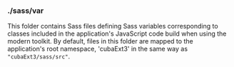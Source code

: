 ### ./sass/var

This folder contains Sass files defining Sass variables corresponding to classes
included in the application's JavaScript code build when using the modern toolkit.
By default, files in this folder are mapped to the application's root namespace,
'cubaExt3' in the same way as `"cubaExt3/sass/src"`.